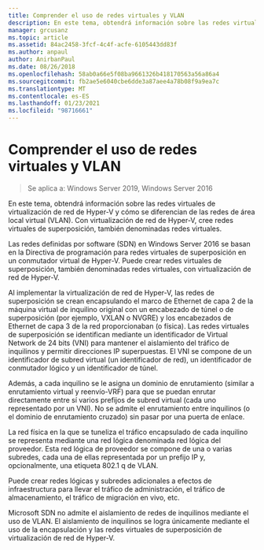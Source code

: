 ```yaml
---
title: Comprender el uso de redes virtuales y VLAN
description: En este tema, obtendrá información sobre las redes virtuales de virtualización de red de Hyper-V y cómo se diferencian de las redes de área local virtual (VLAN). Con virtualización de red de Hyper-V, cree redes virtuales de superposición, también denominadas redes virtuales.
manager: grcusanz
ms.topic: article
ms.assetid: 84ac2458-3fcf-4c4f-acfe-6105443dd83f
ms.author: anpaul
author: AnirbanPaul
ms.date: 08/26/2018
ms.openlocfilehash: 58ab0a66e5f08ba9661326b418170563a56a86a4
ms.sourcegitcommit: fb2ae5e6040cbe6dde3a87aee4a78b08f9a9ea7c
ms.translationtype: MT
ms.contentlocale: es-ES
ms.lasthandoff: 01/23/2021
ms.locfileid: "98716661"
---
```

# <a name="understand-the-usage-of-virtual-networks-and-vlans"></a>Comprender el uso de redes virtuales y VLAN

>Se aplica a: Windows Server 2019, Windows Server 2016

En este tema, obtendrá información sobre las redes virtuales de virtualización de red de Hyper-V y cómo se diferencian de las redes de área local virtual (VLAN). Con virtualización de red de Hyper-V, cree redes virtuales de superposición, también denominadas redes virtuales.

Las redes definidas por software (SDN) en Windows Server 2016 se basan en la Directiva de programación para redes virtuales de superposición en un conmutador virtual de Hyper-V. Puede crear redes virtuales de superposición, también denominadas redes virtuales, con virtualización de red de Hyper-V.

Al implementar la virtualización de red de Hyper-V, las redes de superposición se crean encapsulando el marco de Ethernet de capa 2 de la máquina virtual de inquilino original con un encabezado de túnel o de superposición (por ejemplo, VXLAN o NVGRE) y los encabezados de Ethernet de capa 3 de la red proporcionaban (o física). Las redes virtuales de superposición se identifican mediante un identificador de Virtual Network de 24 bits (VNI) para mantener el aislamiento del tráfico de inquilinos y permitir direcciones IP superpuestas. El VNI se compone de un identificador de subred virtual (un identificador de red), un identificador de conmutador lógico y un identificador de túnel.

Además, a cada inquilino se le asigna un dominio de enrutamiento (similar a enrutamiento virtual y reenvío-VRF) para que se puedan enrutar directamente entre sí varios prefijos de subred virtual (cada uno representado por un VNI). No se admite el enrutamiento entre inquilinos (o el dominio de enrutamiento cruzado) sin pasar por una puerta de enlace.

La red física en la que se tuneliza el tráfico encapsulado de cada inquilino se representa mediante una red lógica denominada red lógica del proveedor. Esta red lógica de proveedor se compone de una o varias subredes, cada una de ellas representada por un prefijo IP y, opcionalmente, una etiqueta 802.1 q de VLAN.

Puede crear redes lógicas y subredes adicionales a efectos de infraestructura para llevar el tráfico de administración, el tráfico de almacenamiento, el tráfico de migración en vivo, etc.

Microsoft SDN no admite el aislamiento de redes de inquilinos mediante el uso de VLAN. El aislamiento de inquilinos se logra únicamente mediante el uso de la encapsulación y las redes virtuales de superposición de virtualización de red de Hyper-V.
